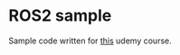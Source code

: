 # ROS2 sample

Sample code written for [this](https://www.udemy.com/course/ros2-for-beginners/?couponCode=NVDPRODIN35) udemy course.
